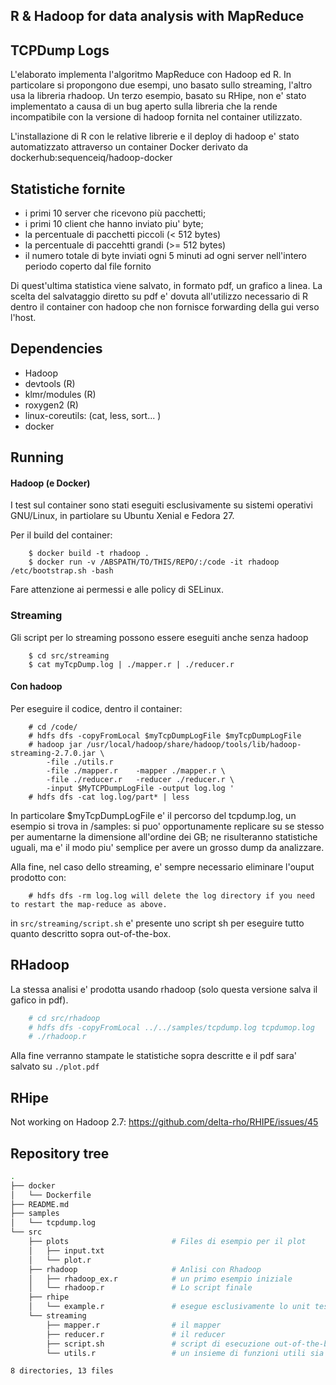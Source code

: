 ## R & Hadoop for data analysis with MapReduce

## TCPDump Logs

L'elaborato implementa l'algoritmo MapReduce con Hadoop ed R.
In particolare si propongono due esempi, uno basato sullo streaming, l'altro usa la libreria rhadoop.
Un terzo esempio, basato su RHipe, non e' stato implementato a causa di un bug aperto sulla libreria che la rende incompatibile con la versione di hadoop fornita nel container utilizzato.

L'installazione di R con le relative librerie e il deploy di hadoop e' stato automatizzato attraverso un container Docker derivato da dockerhub:sequenceiq/hadoop-docker

## Statistiche fornite
- i primi 10 server che ricevono più pacchetti;
- i primi 10 client che hanno inviato piu' byte;
- la percentuale di pacchetti piccoli (< 512 bytes)
- la percentuale di paccehtti grandi (>= 512 bytes)
- il numero totale di byte inviati ogni 5 minuti ad ogni server nell'intero periodo coperto dal file fornito

Di quest'ultima statistica viene salvato, in formato pdf, un grafico a linea.
La scelta del salvataggio diretto su pdf e' dovuta all'utilizzo necessario di R dentro il container con hadoop che non fornisce forwarding della gui verso l'host.


## Dependencies

* Hadoop
* devtools (R)
* klmr/modules (R)
* roxygen2 (R)
* linux-coreutils: (cat, less, sort... )
* docker

## Running

#### Hadoop (e Docker)

I test sul container sono stati eseguiti esclusivamente su sistemi operativi GNU/Linux, in partiolare su Ubuntu Xenial e Fedora 27.

Per il build del container:
```
    $ docker build -t rhadoop .
    $ docker run -v /ABSPATH/TO/THIS/REPO/:/code -it rhadoop /etc/bootstrap.sh -bash
```

Fare attenzione ai permessi e alle policy di SELinux.

### Streaming

Gli script per lo streaming possono essere eseguiti anche senza hadoop

```
    $ cd src/streaming
    $ cat myTcpDump.log | ./mapper.r | ./reducer.r

```

#### Con hadoop

Per eseguire il codice, dentro il container:
```
    # cd /code/
    # hdfs dfs -copyFromLocal $myTcpDumpLogFile $myTcpDumpLogFile
    # hadoop jar /usr/local/hadoop/share/hadoop/tools/lib/hadoop-streaming-2.7.0.jar \
        -file ./utils.r
        -file ./mapper.r    -mapper ./mapper.r \
        -file ./reducer.r   -reducer ./reducer.r \
        -input $MyTCPDumpLogFile -output log.log ' 
    # hdfs dfs -cat log.log/part* | less
```

In particolare $myTcpDumpLogFile e' il percorso del tcpdump.log, un esempio si trova in /samples: si puo' opportunamente replicare su se stesso per aumentarne la dimensione all'ordine dei GB; ne risulteranno statistiche uguali, ma e' il modo piu' semplice per avere un grosso dump da analizzare.

Alla fine, nel caso dello streaming, e' sempre necessario eliminare l'ouput prodotto con: 
```
    # hdfs dfs -rm log.log will delete the log directory if you need to restart the map-reduce as above.
```

in `src/streaming/script.sh` e' presente uno script sh per eseguire tutto quanto descritto sopra out-of-the-box.

## RHadoop

La stessa analisi e' prodotta usando rhadoop (solo questa versione salva il gafico in pdf).

```sh
    # cd src/rhadoop
    # hdfs dfs -copyFromLocal ../../samples/tcpdump.log tcpdumop.log 
    # ./rhadoop.r
```

Alla fine verranno stampate le statistiche sopra descritte e il pdf sara' salvato su `./plot.pdf`

## RHipe

Not working on Hadoop 2.7: https://github.com/delta-rho/RHIPE/issues/45

## Repository tree

```sh
.
├── docker
│   └── Dockerfile
├── README.md
├── samples
│   └── tcpdump.log
└── src
    ├── plots                       # Files di esempio per il plot
    │   ├── input.txt
    │   └── plot.r
    ├── rhadoop                     # Anlisi con Rhadoop
    │   ├── rhadoop_ex.r            # un primo esempio iniziale
    │   └── rhadoop.r               # Lo script finale
    ├── rhipe
    │   └── example.r               # esegue esclusivamente lo unit test di rhipe, fallendo, vedi sopra
    └── streaming
        ├── mapper.r                # il mapper
        ├── reducer.r               # il reducer
        ├── script.sh               # script di esecuzione out-of-the-box
        └── utils.r                 # un insieme di funzioni utili sia al reducer che al mapper

8 directories, 13 files
```
